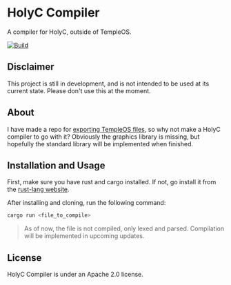 # HolyC Compiler

A compiler for HolyC, outside of TempleOS.

[![Build](https://github.com/joshjkk/HolyC-Compiler/actions/workflows/Build.yml/badge.svg?branch=master)](https://github.com/joshjkk/HolyC-Compiler/actions/workflows/Build.yml)

## Disclaimer

This project is still in development, and is not intended to be used at its current state. Please don't use this at the moment.

## About

I have made a repo for [exporting TempleOS files](https://github.com/joshjkk/TempleOS-Mounter), so why not make a HolyC compiler to go with it? Obviously the graphics library is missing, but hopefully the standard library will be implemented when finished.

## Installation and Usage

First, make sure you have rust and cargo installed. If not, go install it from the [rust-lang website](https://doc.rust-lang.org/cargo/getting-started/installation.html).

After installing and cloning, run the following command:

``` bash
cargo run <file_to_compile>
```

> As of now, the file is not compiled, only lexed and parsed. Compilation will be implemented in upcoming updates.

## License

HolyC Compiler is under an Apache 2.0 license.
